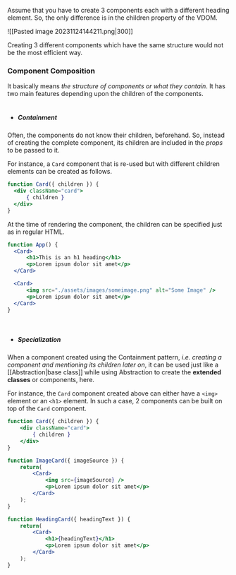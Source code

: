 Assume that you have to create 3 components each with a different heading element. So, the only difference is in the children property of the VDOM.

![[Pasted image 20231124144211.png|300]]

Creating 3 different components which have the same structure would not be the most efficient  way. 

### Component Composition
It basically means *the structure of components or what they contain*. It has two main features depending upon the children of the components.  
<br>

* ##### Containment
Often, the components do not know their children, beforehand. So, instead of creating the complete component, its children are included in the *props* to be passed to it.

  For instance, a `Card` component that is re-used but with different children elements can be created as follows.
  ```jsx
function Card({ children }) {
	<div className="card">
		{ children }
	</div>
}
  ```

  At the time of rendering the component, the children can be specified just as in regular HTML.
  ```jsx
function App() {
	<Card>
		<h1>This is an h1 heading</h1>
		<p>Lorem ipsum dolor sit amet</p>
	</Card>

	<Card>
		<img src="./assets/images/someimage.png" alt="Some Image" />
		<p>Lorem ipsum dolor sit amet</p>
	</Card>
}
  ```

<br>

* ##### Specialization
When a component created using the Containment pattern, *i.e.* *creating a component and mentioning its children later on*, it can be used just like a [[Abstraction|base class]] while using Abstraction to create the **extended classes** or components, here.

For instance, the `Card` component created above can either have a `<img>` element or an `<h1>` element. In such a case, 2 components can be built on top of the `Card` component.

```jsx
function Card({ children }) {
	<div className="card">
		{ children }
	</div>
}

function ImageCard({ imageSource }) {
	return(
		<Card>
			<img src={imageSource} />
			<p>Lorem ipsum dolor sit amet</p>
		</Card>
	);
}

function HeadingCard({ headingText }) {
	return(
		<Card>
			<h1>{headingText}</h1>
			<p>Lorem ipsum dolor sit amet</p>
		</Card>
	);
}
```
